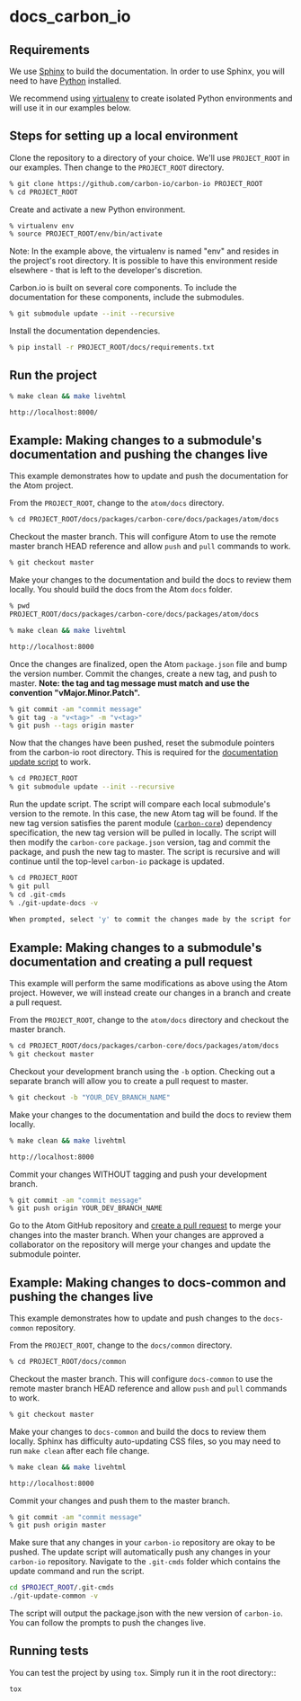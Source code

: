 # docs_carbon_io

## Requirements

We use [Sphinx](http://www.sphinx-doc.org/en/stable/) to build the documentation. In order to use Sphinx, you will need to have [Python](https://www.python.org/downloads/) installed. 

We recommend using [virtualenv](https://virtualenv.readthedocs.org/en/latest/index.html) to create isolated Python environments and will use it in our examples below.

## Steps for setting up a local environment

Clone the repository to a directory of your choice. We'll use `PROJECT_ROOT` in our examples. Then change to the `PROJECT_ROOT` directory.

```sh
% git clone https://github.com/carbon-io/carbon-io PROJECT_ROOT
% cd PROJECT_ROOT
```

Create and activate a new Python environment.

```sh
% virtualenv env
% source PROJECT_ROOT/env/bin/activate
```

Note: In the example above, the virtualenv is named "env" and resides in the project's root directory. It is possible to have this environment reside elsewhere - that is left to the developer's discretion.

Carbon.io is built on several core components. To include the documentation for these components, include the submodules.

```sh
% git submodule update --init --recursive
```

Install the documentation dependencies.

```sh
% pip install -r PROJECT_ROOT/docs/requirements.txt
```

## Run the project

```sh
% make clean && make livehtml

http://localhost:8000/
```

## Example: Making changes to a submodule's documentation and pushing the changes live

This example demonstrates how to update and push the documentation for the Atom project.

From the `PROJECT_ROOT`, change to the `atom/docs` directory.

```sh
% cd PROJECT_ROOT/docs/packages/carbon-core/docs/packages/atom/docs
```

Checkout the master branch. This will configure Atom to use the remote master branch HEAD reference and allow `push` and `pull` commands to work.

```sh
% git checkout master
```

Make your changes to the documentation and build the docs to review them locally. You should build the docs from the Atom `docs` folder.

```sh
% pwd
PROJECT_ROOT/docs/packages/carbon-core/docs/packages/atom/docs

% make clean && make livehtml

http://localhost:8000
```

Once the changes are finalized, open the Atom `package.json` file and bump the version number. Commit the changes, create a new tag, and push to master. **Note: the tag and tag message must match and use the convention "vMajor.Minor.Patch".**

```sh
% git commit -am "commit message"
% git tag -a "v<tag>" -m "v<tag>"
% git push --tags origin master
```

Now that the changes have been pushed, reset the submodule pointers from the carbon-io root directory. This is required for the [documentation update script](https://github.com/carbon-io/carbon-io/blob/master/.git-cmds/git-update-docs) to work.

```sh
% cd PROJECT_ROOT
% git submodule update --init --recursive
```

Run the update script. The script will compare each local submodule's version to the remote. In this case, the new Atom tag will be found. If the new tag version satisfies the parent module ([`carbon-core`](https://github.com/carbon-io/carbon-core)) dependency specification, the new tag version will be pulled in locally. The script will then modify the `carbon-core` `package.json` version, tag and commit the package, and push the new tag to master. The script is recursive and will continue until the top-level `carbon-io` package is updated.

```sh
% cd PROJECT_ROOT
% git pull
% cd .git-cmds
% ./git-update-docs -v
 
When prompted, select 'y' to commit the changes made by the script for each parent submodule.
```

## Example: Making changes to a submodule's documentation and creating a pull request

This example will perform the same modifications as above using the Atom project. However, we will instead create our changes in a branch and create a pull request.

From the `PROJECT_ROOT`, change to the `atom/docs` directory and checkout the master branch.

```sh
% cd PROJECT_ROOT/docs/packages/carbon-core/docs/packages/atom/docs
% git checkout master
```

Checkout your development branch using the `-b` option. Checking out a separate branch will allow you to create a pull request to master.

```sh
% git checkout -b "YOUR_DEV_BRANCH_NAME"
```

Make your changes to the documentation and build the docs to review them locally.

```sh
% make clean && make livehtml

http://localhost:8000
```

Commit your changes WITHOUT tagging and push your development branch.

```sh
% git commit -am "commit message"
% git push origin YOUR_DEV_BRANCH_NAME
```

Go to the Atom GitHub repository and [create a pull request](https://github.com/carbon-io/atom/compare) to merge your changes into the master branch. When your changes are approved a collaborator on the repository will merge your changes and update the submodule pointer.

## Example: Making changes to docs-common and pushing the changes live

This example demonstrates how to update and push changes to the `docs-common` repository.

From the `PROJECT_ROOT`, change to the `docs/common` directory.

```sh
% cd PROJECT_ROOT/docs/common
```

Checkout the master branch. This will configure `docs-common` to use the remote master branch HEAD reference and allow `push` and `pull` commands to work.

```sh
% git checkout master
```

Make your changes to `docs-common` and build the docs to review them locally. Sphinx has difficulty auto-updating CSS files, so you may need to run `make clean` after each file change.

```sh
% make clean && make livehtml

http://localhost:8000
```

Commit your changes and push them to the master branch.

```sh
% git commit -am "commit message"
% git push origin master
```

Make sure that any changes in your `carbon-io` repository are okay to be pushed. The update script will automatically push any changes in your `carbon-io` repository. Navigate to the `.git-cmds` folder which contains the update command and run the script.

```sh
cd $PROJECT_ROOT/.git-cmds
./git-update-common -v
```

The script will output the package.json with the new version of `carbon-io`. You can follow the prompts to push the changes live.


## Running tests

You can test the project by using ``tox``.
Simply run it in the root directory::

    tox
